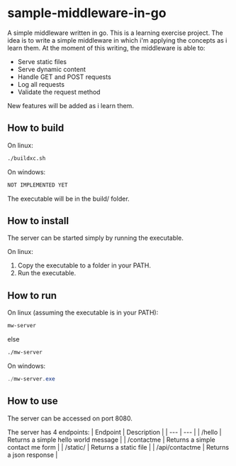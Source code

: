 # sample-middleware-in-go

A simple middleware written in go. This is a learning exercise project.
The idea is to write a simple middleware in which i'm applying the concepts as i learn them.
At the moment of this writing, the middleware is able to:
- Serve static files
- Serve dynamic content
- Handle GET and POST requests
- Log all requests
- Validate the request method

New features will be added as i learn them.

## How to build

On linux:
```bash
./buildxc.sh
```

On windows:
```powershell
NOT IMPLEMENTED YET
```

The executable will be in the build/<platform> folder.

## How to install

The server can be started simply by running the executable.

On linux:
1. Copy the executable to a folder in your PATH.
2. Run the executable.


## How to run

On linux (assuming the executable is in your PATH):
```bash
mw-server
```
else
```bash
./mw-server
```

On windows:
```powershell
./mw-server.exe
```

## How to use

The server can be accessed on port 8080.

The server has 4 endpoints:
| Endpoint | Description |
| --- | --- |
| /hello | Returns a simple hello world message |
| /contactme | Returns a simple contact me form |
| /static/ | Returns a static file |
| /api/contactme | Returns a json response |


